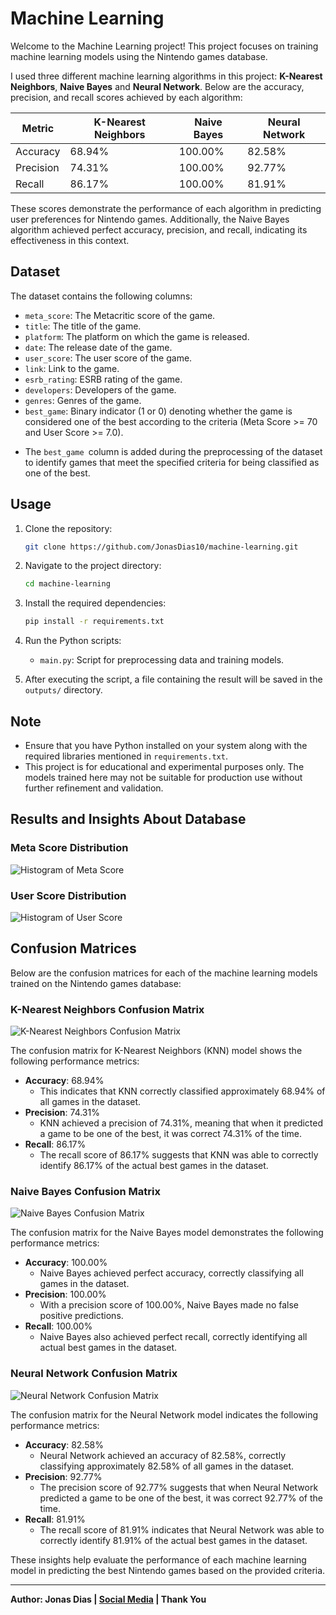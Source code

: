 # Machine Learning

Welcome to the Machine Learning project! This project focuses on training machine learning models using the Nintendo games database.

I used three different machine learning algorithms in this project: **K-Nearest Neighbors**, **Naive Bayes** and **Neural Network**. Below are the accuracy, precision, and recall scores achieved by each algorithm:

| Metric    | K-Nearest Neighbors | Naive Bayes | Neural Network |
| --------- | ------------------- | ----------- | -------------- |
| Accuracy  | 68.94%              | 100.00%     | 82.58%         |
| Precision | 74.31%              | 100.00%     | 92.77%         |
| Recall    | 86.17%              | 100.00%     | 81.91%         |

These scores demonstrate the performance of each algorithm in predicting user preferences for Nintendo games. Additionally, the Naive Bayes algorithm achieved perfect accuracy, precision, and recall, indicating its effectiveness in this context.

## Dataset

The dataset contains the following columns:

- `meta_score`: The Metacritic score of the game.
- `title`: The title of the game.
- `platform`: The platform on which the game is released.
- `date`: The release date of the game.
- `user_score`: The user score of the game.
- `link`: Link to the game.
- `esrb_rating`: ESRB rating of the game.
- `developers`: Developers of the game.
- `genres`: Genres of the game.
- `best_game`: Binary indicator (1 or 0) denoting whether the game is considered one of the best according to the criteria (Meta Score >= 70 and User Score >= 7.0).

* The `best_game `column is added during the preprocessing of the dataset to identify games that meet the specified criteria for being classified as one of the best.

## Usage

1. Clone the repository:

   ```bash
   git clone https://github.com/JonasDias10/machine-learning.git
   ```

2. Navigate to the project directory:

   ```bash
   cd machine-learning
   ```

3. Install the required dependencies:

   ```bash
   pip install -r requirements.txt
   ```

4. Run the Python scripts:

   - `main.py`: Script for preprocessing data and training models.

5. After executing the script, a file containing the result will be saved in the `outputs/` directory.

## Note

- Ensure that you have Python installed on your system along with the required libraries mentioned in `requirements.txt`.
- This project is for educational and experimental purposes only. The models trained here may not be suitable for production use without further refinement and validation.

## Results and Insights About Database

### Meta Score Distribution

![Histogram of Meta Score](./machine-learning/outputs/histogram_meta_score.png)

### User Score Distribution

![Histogram of User Score](./machine-learning/outputs/histogram_user_score.png)

## Confusion Matrices

Below are the confusion matrices for each of the machine learning models trained on the Nintendo games database:

### K-Nearest Neighbors Confusion Matrix

![K-Nearest Neighbors Confusion Matrix](./machine-learning/outputs/knn_confusion_matrix.png)

The confusion matrix for K-Nearest Neighbors (KNN) model shows the following performance metrics:

- **Accuracy**: 68.94%
  - This indicates that KNN correctly classified approximately 68.94% of all games in the dataset.
- **Precision**: 74.31%
  - KNN achieved a precision of 74.31%, meaning that when it predicted a game to be one of the best, it was correct 74.31% of the time.
- **Recall**: 86.17%
  - The recall score of 86.17% suggests that KNN was able to correctly identify 86.17% of the actual best games in the dataset.

### Naive Bayes Confusion Matrix

![Naive Bayes Confusion Matrix](./machine-learning/outputs/naive_bayes_confusion_matrix.png)

The confusion matrix for the Naive Bayes model demonstrates the following performance metrics:

- **Accuracy**: 100.00%
  - Naive Bayes achieved perfect accuracy, correctly classifying all games in the dataset.
- **Precision**: 100.00%
  - With a precision score of 100.00%, Naive Bayes made no false positive predictions.
- **Recall**: 100.00%
  - Naive Bayes also achieved perfect recall, correctly identifying all actual best games in the dataset.

### Neural Network Confusion Matrix

![Neural Network Confusion Matrix](./machine-learning/outputs/neural_network_confusion_matrix.png)

The confusion matrix for the Neural Network model indicates the following performance metrics:

- **Accuracy**: 82.58%
  - Neural Network achieved an accuracy of 82.58%, correctly classifying approximately 82.58% of all games in the dataset.
- **Precision**: 92.77%
  - The precision score of 92.77% suggests that when Neural Network predicted a game to be one of the best, it was correct 92.77% of the time.
- **Recall**: 81.91%
  - The recall score of 81.91% indicates that Neural Network was able to correctly identify 81.91% of the actual best games in the dataset.

These insights help evaluate the performance of each machine learning model in predicting the best Nintendo games based on the provided criteria.

---

**Author: Jonas Dias | [Social Media](https://jonas-dias.netlify.app/) | Thank You**
